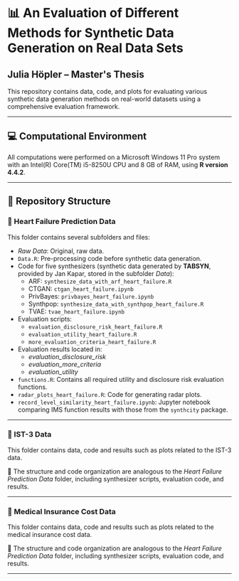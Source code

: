 # 📊 An Evaluation of Different Methods for Synthetic Data Generation on Real Data Sets

## Julia Höpler – Master's Thesis

This repository contains data, code, and plots for evaluating various synthetic data generation methods on real-world datasets using a comprehensive evaluation framework.

---

## 💻 Computational Environment

All computations were performed on a Microsoft Windows 11 Pro system with an Intel(R) Core(TM) i5-8250U CPU and 8 GB of RAM, using **R version 4.4.2**.

---

## 📁 Repository Structure

### 📁 Heart Failure Prediction Data

This folder contains several subfolders and files:

- *Raw Data*: Original, raw data.
- `Data.R`: Pre-processing code before synthetic data generation.
- Code for five synthesizers (synthetic data generated by **TABSYN**, provided by Jan Kapar, stored in the subfolder *Data*):
  - ARF: `synthesize_data_with_arf_heart_failure.R`
  - CTGAN: `ctgan_heart_failure.ipynb`
  - PrivBayes: `privbayes_heart_failure.ipynb`
  - Synthpop: `synthesize_data_with_synthpop_heart_failure.R`
  - TVAE: `tvae_heart_failure.ipynb`
- Evaluation scripts:
  - `evaluation_disclosure_risk_heart_failure.R`
  - `evaluation_utility_heart_failure.R`
  - `more_evaluation_criteria_heart_failure.R`
- Evaluation results located in:
  - *evaluation_disclosure_risk*
  - *evaluation_more_criteria*
  - *evaluation_utility*
- `functions.R`: Contains all required utility and disclosure risk evaluation functions.
- `radar_plots_heart_failure.R`: Code for generating radar plots.
- `record_level_similarity_heart_failure.ipynb`: Jupyter notebook comparing IMS function results with those from the `synthcity` package.

---

### 📁 IST-3 Data

This folder contains data, code and results such as plots related to the IST-3 data.

📌 The structure and code organization are analogous to the *Heart Failure Prediction Data* folder, including synthesizer scripts, evaluation code, and results.

---

### 📁 Medical Insurance Cost Data

This folder contains data, code and results such as plots related to the medical insurance cost data.

📌 The structure and code organization are analogous to the *Heart Failure Prediction Data* folder, including synthesizer scripts, evaluation code, and results.

---

